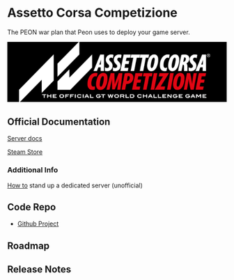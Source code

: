 # Assetto Corsa Competizione

The PEON war plan that Peon uses to deploy your game server.

![ACC](../../images/game-logos/assetto_corsa_competizione.png)

## Official Documentation

[Server docs](https://steamdb.info/app/1430110/)

[Steam Store](https://store.steampowered.com/app/805550/Assetto_Corsa_Competizione/)

### Additional Info

[How to](https://www.acc-wiki.info/wiki/Server_Configuration) stand up a dedicated server (unofficial)

## Code Repo

- [Github Project](https://github.com/the-peon-project/peon-warplans/tree/main/assettocorsacompetizione)

## Roadmap

## Release Notes
